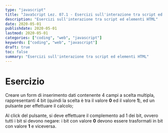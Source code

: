 ```yaml
---
type: "javascript"
title: "JavaScript Lez. 07.1 - Esercizi sull'interazione tra script ed elementi HTML"
description: "Esercizi sull'interazione tra script ed elementi HTML"
date: 2020-05-01
publishdate: 2020-05-01
lastmod: 2020-05-01
categories: ["coding", "web", "javascript"]
keywords: ["coding", "web", "javascript"]
draft: true
toc: false
summary: "Esercizi sull'interazione tra script ed elementi HTML"
---
```


# Esercizio

Creare un form di inserimento dati contenente 4 campi a scelta multipla, rappresentanti 4 bit (quindi la scelta è tra il valore **0** ed il valore **1**), ed un pulsante per effettuare il calcolo;

Al click del pulsante, si deve effettuare il complemento ad 1 dei bit, ovvero tutti i bit si devono negare: i bit con valore **0** devono essere trasformati in bit con valore **1** e viceversa.
